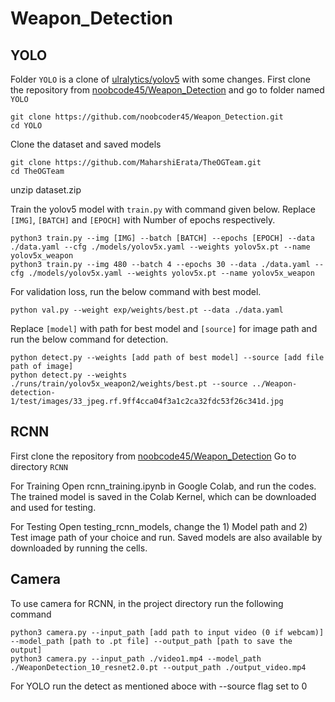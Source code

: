 # Weapon_Detection

## YOLO
Folder `YOLO` is a clone of [ulralytics/yolov5](https://github.com/ultralytics/yolov5.git) with some changes.
First clone the repository from [noobcode45/Weapon_Detection](https://github.com/noobcoder45/Weapon_Detection.git) and go to folder named `YOLO`
```
git clone https://github.com/noobcoder45/Weapon_Detection.git
cd YOLO
```
Clone the dataset and saved models
```
git clone https://github.com/MaharshiErata/TheOGTeam.git
cd TheOGTeam
```
unzip dataset.zip

Train the yolov5 model with `train.py` with command given below. Replace `[IMG]`, `[BATCH]` and `[EPOCH]` with Number of epochs respectively.
```
python3 train.py --img [IMG] --batch [BATCH] --epochs [EPOCH] --data ./data.yaml --cfg ./models/yolov5x.yaml --weights yolov5x.pt --name yolov5x_weapon
python3 train.py --img 480 --batch 4 --epochs 30 --data ./data.yaml --cfg ./models/yolov5x.yaml --weights yolov5x.pt --name yolov5x_weapon
```

For validation loss, run the below command with best model.
```
python val.py --weight exp/weights/best.pt --data ./data.yaml
```
Replace `[model]` with path for best model and `[source]` for image path and run the below command for detection.
```
python detect.py --weights [add path of best model] --source [add file path of image]
python detect.py --weights ./runs/train/yolov5x_weapon2/weights/best.pt --source ../Weapon-detection-1/test/images/33_jpeg.rf.9ff4cca04f3a1c2ca32fdc53f26c341d.jpg
```

## RCNN
First clone the repository from [noobcode45/Weapon_Detection](https://github.com/noobcoder45/Weapon_Detection.git)
Go to directory `RCNN`

For Training 
Open rcnn_training.ipynb in Google Colab, and run the codes. The trained model is saved in the Colab Kernel, which can be downloaded and used for testing.

For Testing
Open testing_rcnn_models, change the 1) Model path and 2) Test image path of your choice and run.
Saved models are also available by downloaded by running the cells.

## Camera
To use camera for RCNN, in the project directory run the following command
```
python3 camera.py --input_path [add path to input video (0 if webcam)] --model_path [path to .pt file] --output_path [path to save the output]
python3 camera.py --input_path ./video1.mp4 --model_path ./WeaponDetection_10_resnet2.0.pt --output_path ./output_video.mp4
```
For YOLO run the detect as mentioned aboce with --source flag set to 0


